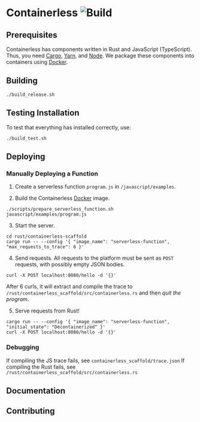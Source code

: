 # Containerless ![Build](https://github.com/plasma-umass/decontainerization/workflows/CI/badge.svg)

## Prerequisites

Containerless has components written in Rust and JavaScript (TypeScript).
Thus, you need [Cargo], [Yarn], and [Node]. We package these components
into containers using [Docker].

## Building

```
./build_release.sh
```

## Testing Installation

To test that everything has installed correctly, use:

```
./build_test.sh
```

## Deploying

### Manually Deploying a Function

1. Create a serverless function `program.js` in `/javascript/examples`.

2. Build the Containerless [Docker] image.

```
./scripts/prepare_serverless_function.sh javascript/examples/program.js
```

3. Start the server.

```
cd rust/containerless-scaffold
cargo run -- --config '{ "image_name": "serverless-function", "max_requests_to_trace": 6 }'
```

4. Send requests. All requests to the platform must be sent as `POST` requests,
with possibly empty JSON bodies.

```
curl -X POST localhost:8080/hello -d '{}'
```

After 6 curls, it will extract and compile the trace to
`/rust/containerless_scaffold/src/containerless.rs` and then *quit the
program*.

5. Serve requests from Rust!

```
cargo run -- --config '{ "image_name": "serverless-function", "initial_state": "Decontainerized" }'
curl -X POST localhost:8080/hello -d '{}'
```

### Debugging

If compiling the JS trace fails, see `containerless_scaffold/trace.json` 
If compiling the Rust fails, see `/rust/containerless_scaffold/src/containerless.rs`

## Documentation

## Contributing

[Cargo]: https://rustup.rs/
[Yarn]: https://yarnpkg.com/
[Node]: https://nodejs.org/
[Docker]: https://www.docker.com/